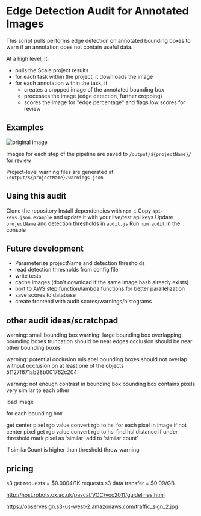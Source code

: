 # Edge Detection Audit for Annotated Images 

This script pulls performs edge detection on annotated bounding boxes to warn if an annotation does not contain useful data.

At a high level, it:

* pulls the Scale project results
* for each task within the project, it downloads the image
* for each annotation within the task, it 
    * creates a cropped image of the annotated bounding box
    * processes the image (edge detection, further cropping)
    * scores the image for "edge percentage" and flags low scores for review

## Examples
![original image](/examples/output/images/original.jpg)

Images for each step of the pipeline are saved to `/output/${projectName}/` for review

Project-level warning files are generated at `/output/${projectName}/warnings.json`

## Using this audit
Clone the repository
Install dependencies with `npm i`
Copy `api-keys.json.example` and update it with your live/test api keys
Update `projectName` and detection thresholds in `audit.js`
Run  `npm audit` in the console

## Future development
* Parameterize projectName and detection thresholds
* read detection thresholds from config file
* write tests
* cache images (don't download if the same image hash already exists)
* port to AWS step function/lambda functions for better parallelization
* save scores to database
* create frontend with audit scores/warnings/histograms

## other audit ideas/scratchpad
warning: small bounding box
warning: large bounding box
overlapping bounding boxes
truncation should be near edges
occlusion should be near other bounding boxes

warning: potential occlusion mislabel
bounding boxes should not overlap without occlusion on at least one of the objects
5f127f671ab28b001762c204

warning: not enough contrast in bounding box
bounding box contains pixels very similar to each other

load image

for each bounding box

get center pixel rgb value
convert rgb to hsl
for each pixel in image
     if not center pixel
         get rgb value
         convert rgb to hsl
         find hsl distance
         if under threshold
             mark pixel as 'similar'
             add to 'similar count'

 if similarCount is higher than threshold
     throw warning


## pricing
s3 get requests = $0.0004/1K requests
s3 data transfer = $0.09/GB

http://host.robots.ox.ac.uk/pascal/VOC/voc2011/guidelines.html

https://observesign.s3-us-west-2.amazonaws.com/traffic_sign_2.jpg
